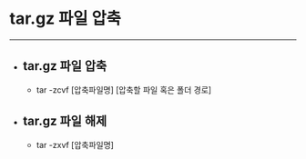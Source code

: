 
# tar.gz 파일 압축
---------------------------------------

- ## tar.gz 파일 압축
	- tar -zcvf [압축파일명] [압축할 파일 혹은 폴더 경로]

- ## tar.gz 파일 해제
	- tar -zxvf [압축파일명]

